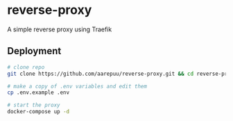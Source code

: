 # reverse-proxy
A simple reverse proxy using Traefik



## Deployment

```bash
# clone repo
git clone https://github.com/aarepuu/reverse-proxy.git && cd reverse-proxy

# make a copy of .env variables and edit them
cp .env.example .env

# start the proxy
docker-compose up -d
```